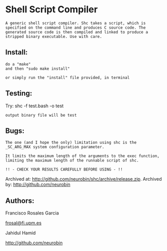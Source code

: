 # Shell Script Compiler

	A generic shell script compiler. Shc takes a script, which is
	specified on the command line and produces C source code. The
	generated source code is then compiled and linked to produce a
	stripped binary executable. Use with care.

Install:
--------

	do a "make"
	and then "sudo make install"

	or simply run the "install" file provided, in terminal


Testing:
--------

   Try:	 shc -f test.bash -o test

	output binary file will be test


Bugs:
-----

	The one (and I hope the only) limitation using shc is the
	_SC_ARG_MAX system configuration parameter.

	It limits the maximum length of the arguments to the exec function,
	limiting the maximum length of the runnable script of shc.

	!! - CHECK YOUR RESULTS CAREFULLY BEFORE USING - !!


Archived at: http://github.com/neurobin/shc/archive/release.zip.
Archived by: http://github.com/neurobin

Authors:  
--------

Francisco Rosales Garcia

<frosal@fi.upm.es>


Jahidul Hamid

http://github.com/neurobin



